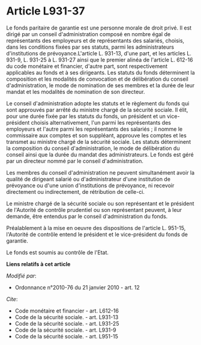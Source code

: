 # Article L931-37

Le fonds paritaire de garantie est une personne morale de droit privé. Il est dirigé par un conseil d'administration composé
en nombre égal de représentants des employeurs et de représentants des salariés, choisis, dans les conditions fixées par ses
statuts, parmi les administrateurs d'institutions de prévoyance.L'article L. 931-13, d'une part, et les articles L. 931-9, L.
931-25 à L. 931-27 ainsi que le premier alinéa de l'article L. 612-16 du code monétaire et financier, d'autre part, sont
respectivement applicables au fonds et à ses dirigeants. Les statuts du fonds déterminent la composition et les modalités de
convocation et de délibération du conseil d'administration, le mode de nomination de ses membres et la durée de leur mandat
et les modalités de nomination de son directeur. 

Le conseil d'administration adopte les statuts et le règlement du fonds qui sont approuvés par arrêté du ministre chargé de
la sécurité sociale. Il élit, pour une durée fixée par les statuts du fonds, un président et un vice-président choisis
alternativement, l'un parmi les représentants des employeurs et l'autre parmi les représentants des salariés ; il nomme le
commissaire aux comptes et son suppléant, approuve les comptes et les transmet au ministre chargé de la sécurité sociale. Les
statuts déterminent la composition du conseil d'administration, le mode de délibération du conseil ainsi que la durée du
mandat des administrateurs. Le fonds est géré par un directeur nommé par le conseil d'administration. 

Les membres du conseil d'administration ne peuvent simultanément avoir la qualité de dirigeant salarié ou d'administrateur
d'une institution de prévoyance ou d'une union d'institutions de prévoyance, ni recevoir directement ou indirectement, de
rétribution de celle-ci.

Le ministre chargé de la sécurité sociale ou son représentant et le président de l'Autorité de contrôle prudentiel ou son
représentant peuvent, à leur demande, être entendus par le conseil d'administration du fonds. 

Préalablement à la mise en oeuvre des dispositions de l'article L. 951-15, l'Autorité de contrôle entend le président et le
vice-président du fonds de garantie. 

Le fonds est soumis au contrôle de l'Etat.

**Liens relatifs à cet article**

_Modifié par_:

  - Ordonnance n°2010-76 du 21 janvier 2010 - art. 12

_Cite_:

  - Code monétaire et financier - art. L612-16
  - Code de la sécurité sociale. - art. L931-13
  - Code de la sécurité sociale. - art. L931-25
  - Code de la sécurité sociale. - art. L931-9
  - Code de la sécurité sociale. - art. L951-15
